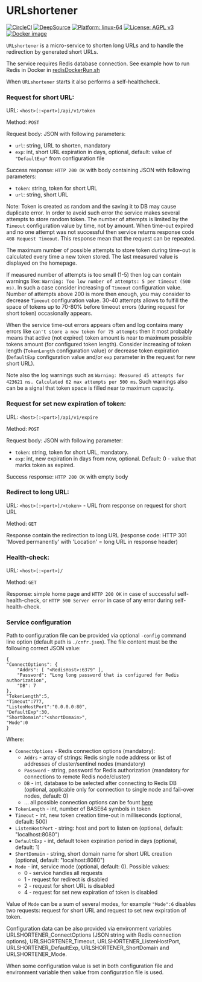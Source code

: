# URLshortener
[![CircleCI](https://circleci.com/gh/slytomcat/URLshortener.svg?style=svg)](https://circleci.com/gh/slytomcat/URLshortener)
[![DeepSource](https://img.shields.io/badge/Deepsource-Passed-brightgreen)](https://deepsource.io/gh/slytomcat/URLshortener)
[![Platform: linux-64](https://img.shields.io/badge/Platform-linux--64-blue)]()
[![License: AGPL v3](https://img.shields.io/badge/License-AGPL%20v3-blue.svg)](https://www.gnu.org/licenses/agpl-3.0)
[![Docker image](https://img.shields.io/badge/Docker-image-blue)](https://hub.docker.com/r/slytomcat/urlshortener)

`URLshortener` is a micro-service to shorten long URLs and to handle the redirection by generated short URLs.

The service requires Redis database connection. See example how to run Redis in Docker in [redisDockerRun.sh](https://github.com/slytomcat/URLshortener/blob/master/redisDockerRun.sh)

When `URLshortener` starts it also performs a self-healthcheck.


### Request for short URL:

URL: `<host>[:<port>]/api/v1/token`

Method: `POST`

Request body: JSON with following parameters:

- `url`: string, URL to shorten, mandatory
- `exp`: int, short URL expiration in days, optional, default: value of `"DefaultExp"` from configuration file

Success response: `HTTP 200 OK` with body containing JSON with following parameters:

- `token`: string, token for short URL
- `url`: string, short URL

Note: Token is created as random and the saving it to DB may cause duplicate error. In order to avoid such error the service makes several attempts to store random token. The number of attempts is limited by the `Timeout` configuration value by time, not by amount. When time-out expired and no one attempt was not successful then service returns response code `408 Request Timeout`. This response mean that the request can be repeated.

The maximum number of possible attempts to store token during time-out is calculated every time a new token stored. The last measured value is displayed on the homepage.

If measured number of attempts is too small (1-5) then log can contain warnings like: `Warning: Too low number of attempts: 5 per timeout (500 ms)`. In such a case consider increasing of `Timeout` configuration value. Number of attempts above 200 is more then enough, you may consider to decrease `Timeout` configuration value. 30-40 attempts allows to fulfill the space of tokens up to 70-80% before timeout errors (during request for short token) occasionally appears.

When the service time-out errors appears often and log contains many errors like `can't store a new token for 75 attempts` then it most probably means that active (not expired) token amount is near to maximum possible tokens amount (for configured token length). Consider increasing of token length (`TokenLength` configuration value) or decrease token expiration (`DefaultExp` configuration value and/or `exp` parameter in the request for new short URL).

Note also the log warnings such as `Warning: Measured 45 attempts for 423621 ns. Calculated 62 max attempts per 500 ms`. Such warnings also can be a signal that token space is filled near to maximum capacity.

### Request for set new expiration of token:

URL: `<host>[:<port>]/api/v1/expire`

Method: `POST`

Request body: JSON with following parameter:

- `token`: string, token for short URL, mandatory.
- `exp`: int, new expiration in days from now, optional. Default: 0 - value that marks token as expired.

Success response: `HTTP 200 OK` with empty body

### Redirect to long URL:
URL: `<host>[:<port>]/<token>` - URL from response on request for short URL

Method: `GET`

Response contain the redirection to long URL (response code: HTTP 301 'Moved permanently' with 'Location' = long URL in response header)

### Health-check:
URL: `<host>[:<port>]/`

Method: `GET`

Response: simple home page and `HTTP 200 OK` in case of successful self-health-check, or `HTTP 500 Server error` in case of any error during self-health-check.


### Service configuration

Path to configuration file can be provided via optional `-config` command line option (default path is `./cnfr.json`). The file content must be the following correct JSON value:

    {
    "ConnectOptions": {
        "Addrs": [ "<RedisHost>:6379" ],
        "Password": "Long long password that is configured for Redis authorization",
        "DB": 7
    },
    "TokenLength":5,
    "Timeout":777,
    "ListenHostPort":"0.0.0.0:80",
    "DefaultExp":30,
    "ShortDomain":"<shortDomain>",
    "Mode":0
    }

Where:

- `ConnectOptions` - Redis connection options (mandatory):
    - `Addrs` - array of strings: Redis single node address or list of addresses of cluster/sentinel nodes (mandatory)
    - `Password` - string, password for Redis authorization (mandatory for connections to remote Redis node/cluster)
    - `DB` - int, database to be selected after connecting to Redis DB (optional, applicable only for connection to single node and fail-over nodes, default: 0)
    - ... all possible connection options can be fount [here](https://godoc.org/github.com/go-redis/redis#UniversalOptions)
- `TokenLength` - int, number of BASE64 symbols in token
- `Timeout` - int, new token creation time-out in milliseconds (optional, default: 500)
- `ListenHostPort` - string: host and port to listen on (optional, default: "localhost:8080")
- `DefaultExp` - int, default token expiration period in days (optional, default: 1)
- `ShortDomain` - string, short domain name for short URL creation (optional, default: "localhost:8080")
- `Mode` - int, service mode (optional, default: 0). Possible values:
    - 0 - service handles all requests
    - 1 - request for redirect is disabled
    - 2 - request for short URL is disabled
    - 4 - request for set new expiration of token is disabled

Value of `Mode` can be a sum of several modes, for example `"Mode":6` disables two requests: request for short URL and request to set new expiration of token.

Configuration data can be also provided via environment variables URLSHORTENER_ConnectOptions (JSON string with Redis connection options), URLSHORTENER_Timeout, URLSHORTENER_ListenHostPort, URLSHORTENER_DefaultExp, URLSHORTENER_ShortDomain and URLSHORTENER_Mode.

When some configuration value is set in both configuration file and environment variable then value from configuration file is used.
